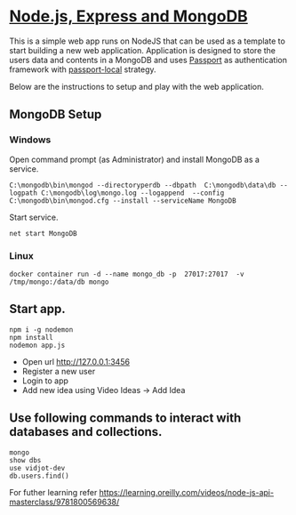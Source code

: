 # [Node.js, Express and MongoDB](https://learning.oreilly.com/videos/node-js-express-and/9781789535952)

This is a simple web app runs on NodeJS that can be used as a template to start building a new web application. Application is 
designed to store the users data and contents in a MongoDB and uses [Passport](http://www.passportjs.org) as authentication framework with [passport-local](http://www.passportjs.org/packages/passport-local/) strategy. 

Below are the instructions to setup and play with the web application. 


## MongoDB Setup
### Windows

Open command prompt (as Administrator) and install MongoDB as a service.

```
C:\mongodb\bin\mongod --directoryperdb --dbpath  C:\mongodb\data\db --logpath C:\mongodb\log\mongo.log --logappend  --config  C:\mongodb\bin\mongod.cfg --install --serviceName MongoDB
```

Start service.

```
net start MongoDB
```

### Linux

```
docker container run -d --name mongo_db -p  27017:27017  -v /tmp/mongo:/data/db mongo
```

## Start app. 

```
npm i -g nodemon
npm install
nodemon app.js
```

* Open url http://127.0.0.1:3456
* Register a new user
* Login to app
* Add new idea using Video Ideas -> Add Idea

## Use following commands to interact with databases and collections.

```
mongo
show dbs
use vidjot-dev
db.users.find()
```


For futher learning refer https://learning.oreilly.com/videos/node-js-api-masterclass/9781800569638/
